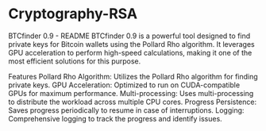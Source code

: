 # Cryptography-RSA

BTCfinder 0.9 - README
BTCfinder 0.9 is a powerful tool designed to find private keys for Bitcoin wallets using the Pollard Rho algorithm. It leverages GPU acceleration to perform high-speed calculations, making it one of the most efficient solutions for this purpose.

Features
Pollard Rho Algorithm: Utilizes the Pollard Rho algorithm for finding private keys.
GPU Acceleration: Optimized to run on CUDA-compatible GPUs for maximum performance.
Multi-processing: Uses multi-processing to distribute the workload across multiple CPU cores.
Progress Persistence: Saves progress periodically to resume in case of interruptions.
Logging: Comprehensive logging to track the progress and identify issues.
